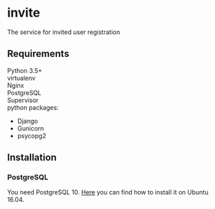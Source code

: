 # invite
The service for invited user registration  
## Requirements
Python 3.5+  
virtualenv  
Nginx  
PostgreSQL  
Supervisor  
python packages:  
- Django  
- Gunicorn  
- psycopg2  
   
## Installation  
### PostgreSQL  
You need PostgreSQL 10. [Here](https://tecadmin.net/install-postgresql-server-on-ubuntu/) you can find how to install it on Ubuntu 16.04.  

